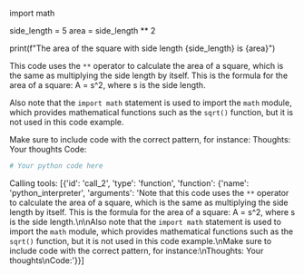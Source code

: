   import math
  
side_length = 5
area = side_length ** 2

print(f"The area of the square with side length {side_length} is {area}")

This code uses the `**` operator to calculate the area of a square, which is the same as multiplying the side length by itself. This is the formula for the area of a square: A = s^2, where s is the side length.

Also note that the `import math` statement is used to import the `math` module, which provides mathematical functions such as the `sqrt()` function, but it is not used in this code example.

Make sure to include code with the correct pattern, for instance:
Thoughts: Your thoughts
Code:
```py
# Your python code here
```
Calling tools:
[{'id': 'call_2', 'type': 'function', 'function': {'name': 'python_interpreter', 'arguments': 'Note that this code uses the `**` operator to calculate the area of a square, which is the same as multiplying the side length by itself. This is the formula for the area of a square: A = s^2, where s is the side length.\n\nAlso note that the `import math` statement is used to import the `math` module, which provides mathematical functions such as the `sqrt()` function, but it is not used in this code example.\nMake sure to include code with the correct pattern, for instance:\nThoughts: Your thoughts\nCode:'}}]